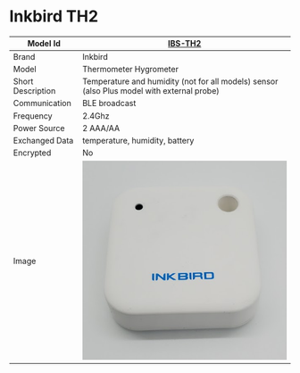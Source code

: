 # Inkbird TH2

|Model Id|[IBS-TH2](https://github.com/theengs/decoder/blob/development/src/devices/IBS_THBP01B_json.h)|
|-|-|
|Brand|Inkbird|
|Model|Thermometer Hygrometer|
|Short Description|Temperature and humidity (not for all models) sensor (also Plus model with external probe)|
|Communication|BLE broadcast|
|Frequency|2.4Ghz|
|Power Source|2 AAA/AA|
|Exchanged Data|temperature, humidity, battery|
|Encrypted|No|
|Image|![IBS-TH2](./../img/IBS-TH2.png)|
